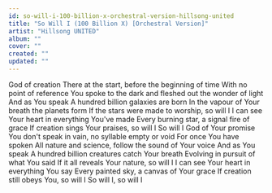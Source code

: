 ```yaml
---
id: so-will-i-100-billion-x-orchestral-version-hillsong-united
title: "So Will I (100 Billion X) [Orchestral Version]"
artist: "Hillsong UNITED"
album: ""
cover: ""
created: ""
updated: ""
---
```


God of creation
There at the start, before the beginning of time
With no point of reference
You spoke to the dark and fleshed out the wonder of light
And as You speak
A hundred billion galaxies are born
In the vapour of Your breath the planets form
If the stars were made to worship, so will I
I can see Your heart in everything You've made
Every burning star, a signal fire of grace
If creation sings Your praises, so will I
So will I
God of Your promise
You don't speak in vain, no syllable empty or void
For once You have spoken
All nature and science, follow the sound of Your voice
And as You speak
A hundred billion creatures catch Your breath
Evolving in pursuit of what You said
If it all reveals Your nature, so will I
I can see Your heart in everything You say
Every painted sky, a canvas of Your grace
If creation still obeys You, so will I
So will I, so will I